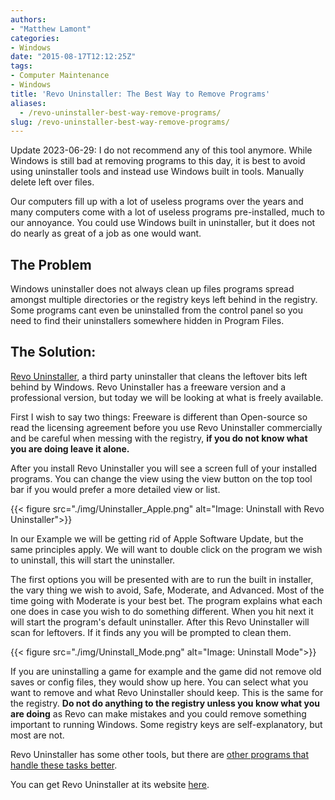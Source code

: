 ```yaml
---
authors: 
- "Matthew Lamont"
categories:
- Windows
date: "2015-08-17T12:12:25Z"
tags:
- Computer Maintenance
- Windows
title: 'Revo Uninstaller: The Best Way to Remove Programs'
aliases:
  - /revo-uninstaller-best-way-remove-programs/
slug: /revo-uninstaller-best-way-remove-programs/
---
```


Update 2023-06-29: I do not recommend any of this tool anymore. While Windows is still bad at removing programs to this day, it is best to avoid using uninstaller tools and instead use Windows built in tools. Manually delete left over files.

Our computers fill up with a lot of useless programs over the years and many computers come with a lot of useless programs pre-installed, much to our annoyance. You could use Windows built in uninstaller, but it does not do nearly as great of a job as one would want.

## The Problem

Windows uninstaller does not always clean up files programs spread amongst multiple directories or the registry keys left behind in the registry. Some programs cant even be uninstalled from the control panel so you need to find their uninstallers somewhere hidden in Program Files.

## The Solution:

[Revo Uninstaller](http://www.revouninstaller.com/revo_uninstaller_free_download.html), a third party uninstaller that cleans the leftover bits left behind by Windows. Revo Uninstaller has a freeware version and a professional version, but today we will be looking at what is freely available.

First I wish to say two things: Freeware is different than Open-source so read the licensing agreement before you use Revo Uninstaller commercially and be careful when messing with the registry, **if you do not know what you are doing leave it alone.**

After you install Revo Uninstaller you will see a screen full of your installed programs. You can change the view using the view button on the top tool bar if you would prefer a more detailed view or list.

{{< figure src="./img/Uninstaller_Apple.png" alt="Image: Uninstall with Revo Uninstaller">}}

In our Example we will be getting rid of Apple Software Update, but the same principles apply. We will want to double click on the program we wish to uninstall, this will start the uninstaller.

The first options you will be presented with are to run the built in installer, the vary thing we wish to avoid, Safe, Moderate, and Advanced. Most of the time going with Moderate is your best bet. The program explains what each one does in case you wish to do something different. When you hit next it will start the program's default uninstaller. After this Revo Uninstaller will scan for leftovers. If it finds any you will be prompted to clean them.

{{< figure src="./img/Uninstall_Mode.png" alt="Image: Uninstall Mode">}}

If you are uninstalling a game for example and the game did not remove old saves or config files, they would show up here. You can select what you want to remove and what Revo Uninstaller should keep. This is the same for the registry. **Do not do anything to the registry unless you know what you are doing** as Revo can make mistakes and you could remove something important to running Windows. Some registry keys are self-explanatory, but most are not. 

Revo Uninstaller has some other tools, but there are [other programs that handle these tasks better](http://www.blog.mattlamont.com/basic-computer-maintenance-tools/). 

You can get Revo Uninstaller at its website [here](http://www.revouninstaller.com/revo_uninstaller_free_download.html).